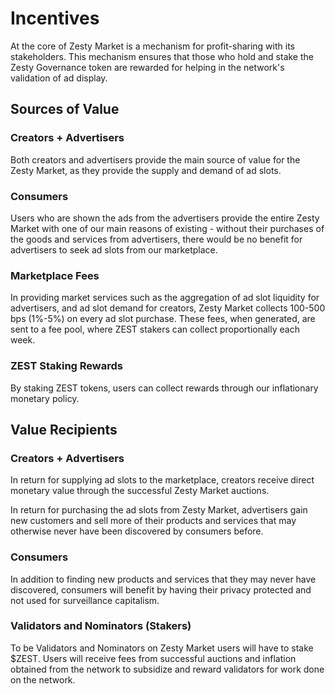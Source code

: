 # Incentives

At the core of Zesty Market is a mechanism for profit-sharing with its stakeholders. This mechanism ensures that those who hold and stake the Zesty Governance token are rewarded for helping in the network's validation of ad display.

## Sources of Value

### Creators + Advertisers

Both creators and advertisers provide the main source of value for the Zesty Market, as they provide the supply and demand of ad slots.

### Consumers

Users who are shown the ads from the advertisers provide the entire Zesty Market with one of our main reasons of existing - without their purchases of the goods and services from advertisers, there would be no benefit for advertisers to seek ad slots from our marketplace.

### Marketplace Fees

In providing market services such as the aggregation of ad slot liquidity for advertisers, and ad slot demand for creators, Zesty Market collects 100-500 bps (1%-5%) on every ad slot purchase. These fees, when generated, are sent to a fee pool, where ZEST stakers can collect proportionally each week.

### ZEST Staking Rewards

By staking ZEST tokens, users can collect rewards through our inflationary monetary policy.

## Value Recipients

### Creators + Advertisers

In return for supplying ad slots to the marketplace, creators receive direct monetary value through the successful Zesty Market auctions.

In return for purchasing the ad slots from Zesty Market, advertisers gain new customers and sell more of their products and services that may otherwise never have been discovered by consumers before.

### Consumers

In addition to finding new products and services that they may never have discovered, consumers will benefit by having their privacy protected and not used for surveillance capitalism.

### Validators and Nominators (Stakers)

To be Validators and Nominators on Zesty Market users will have to stake $ZEST. Users will receive fees from successful auctions and inflation obtained from the network to subsidize and reward validators for work done on the network.
